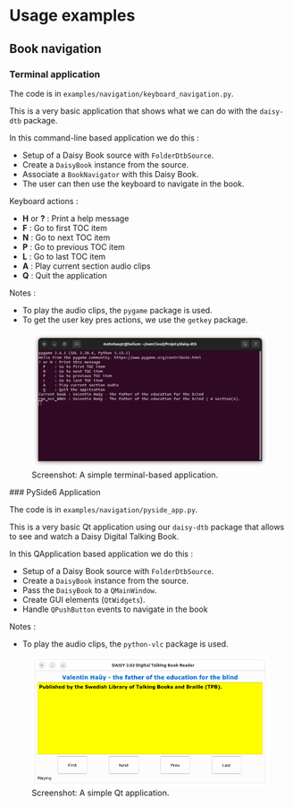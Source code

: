 # Usage examples

## Book navigation

### Terminal application

The code is in `examples/navigation/keyboard_navigation.py`.

This is a very basic application that shows what we can do with the `daisy-dtb` package.

In this command-line based application we do this :

   - Setup of a Daisy Book source with `FolderDtbSource`.
   - Create a `DaisyBook` instance from the source.
   - Associate a `BookNavigator` with this Daisy Book.
   - The user can then use the keyboard to navigate in the book.

Keyboard actions :

   - **H** or **?** : Print a help message
   - **F**  : Go to first TOC item
   - **N** : Go to next TOC item
   - **P** : Go to previous TOC item
   - **L** : Go to last TOC item
   - **A** : Play current section audio clips
   - **Q**  : Quit the application

Notes :

   - To play the audio clips, the `pygame` package is used.
   - To get the user key pres actions, we use the `getkey` package.

<figure>
<img src="./keyboard_navigation.png">
 <figcaption style="font-size: 0.9rem">Screenshot: A simple terminal-based application.</figcaption>
</figure>   
### PySide6 Application

The code is in `examples/navigation/pyside_app.py`.

This is a very basic Qt application using our `daisy-dtb` package that allows to see and watch a Daisy Digital Talking Book. 

In this QApplication based application we do this :

- Setup of a Daisy Book source with `FolderDtbSource`.
- Create a `DaisyBook` instance from the source.
- Pass the `DaisyBook` to a `QMainWindow`.
- Create GUI elements (`QtWidgets`).
- Handle `QPushButton` events to navigate in the book

Notes :

   - To play the audio clips, the `python-vlc` package is used.

<figure>
<img src="./pyside_app.png">
 <figcaption style="font-size: 0.9rem">Screenshot: A simple Qt application.</figcaption>
</figure>